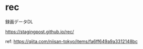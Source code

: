 # rec
録画データDL

https://stagingpost.github.io/rec/

ref:
https://qiita.com/niisan-tokyo/items/fa6ff649a9a3312148bc
